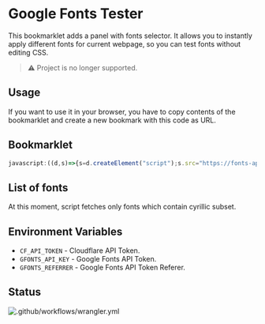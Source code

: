# Google Fonts Tester

This bookmarklet adds a panel with fonts selector. It allows you to instantly apply
different fonts for current webpage, so you can test fonts without editing CSS.

> ⚠ Project is no longer supported.

## Usage

If you want to use it in your browser, you have to copy contents of the bookmarklet and
create a new bookmark with this code as URL.

## Bookmarklet

```js
javascript:((d,s)=>{s=d.createElement("script");s.src="https://fonts-api.rencloud.workers.dev/inject.js";d.body.append(s);})(document)
```

## List of fonts

At this moment, script fetches only fonts which contain cyrillic subset.

## Environment Variables

* `CF_API_TOKEN` - Cloudflare API Token.
* `GFONTS_API_KEY` - Google Fonts API Token.
* `GFONTS_REFERRER` - Google Fonts API Token Referer.

## Status

![.github/workflows/wrangler.yml](https://github.com/rensatsu/font-tester-worker/workflows/.github/workflows/wrangler.yml/badge.svg?branch=master&event=push)
